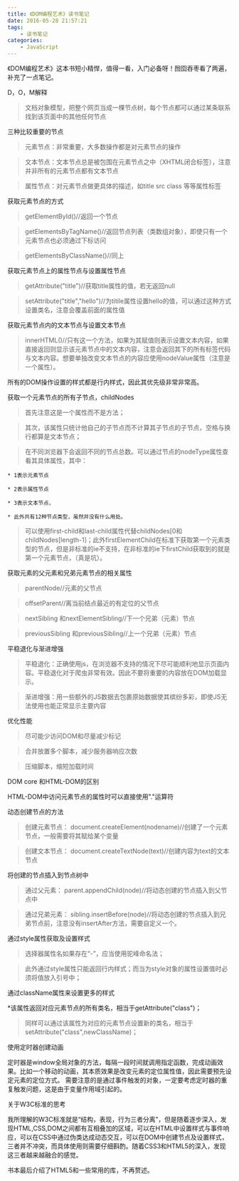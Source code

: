 ```yaml
---
title: 《DOM编程艺术》读书笔记
date: 2016-05-28 21:57:21
tags:
	- 读书笔记
categories:
	- JavaScript
---
```

《DOM编程艺术》这本书短小精悍，值得一看，入门必备呀！囫囵吞枣看了两遍，补充了一点笔记。

<!--more-->

D，O，M解释

>文档对象模型，把整个网页当成一棵节点树，每个节点都可以通过某条联系找到该页面中的其他任何节点

三种比较重要的节点

>元素节点：非常重要，大多数操作都是对元素节点的操作

>文本节点：文本节点总是被包围在元素节点之中（XHTML闭合标签），注意并非所有的元素节点都有文本节点

>属性节点：对元素节点做更具体的描述，如title src class 等等属性标签

获取元素节点的方式

>getElementById()//返回一个节点

>getElementsByTagName()//返回节点列表（类数组对象），即使只有一个元素节点也必须通过下标访问

>getElementsByClassName()//同上



获取元素节点上的属性节点与设置属性节点

>getAttribute("title")//获取title属性的值，若无返回null

>setAttribute("title","hello")//为titile属性设置hello的值，可以通过这种方式设置类名，注意会覆盖前面的属性值



获取元素节点内的文本节点与设置文本节点

>innerHTML()//只有这一个方法，如果为其赋值则表示设置文本内容，如果直接返回则显示该元素节点中的文本内容，注意会返回其下的所有标签代码与文本内容。想要单独改变文本节点的内容应使用nodeValue属性（注意是一个属性）。



所有的DOM操作设置的样式都是行内样式，因此其优先级非常非常高。



获取一个元素节点的所有子节点，childNodes

>首先注意这是一个属性而不是方法；

>其次，该属性只统计他自己的子节点而不计算其子节点的子节点，空格与换行都算是文本节点；

>在不同浏览器下会返回不同的节点总数。可以通过节点的nodeType属性查看其具体属性，其中：

	* 1表示元素节点

	* 2表示属性节点

	* 3表示文本节点，

	* 此外共有12种节点类型，虽然并没有什么用处。

>可以使用first-child和last-child属性代替childNodes[0和childNodes[length-1]；此外firstElementChild在标准下获取第一个元素类型的节点，但是非标准的ie不支持，在非标准的ie下firstChild获取到的就是第一个元素节点，（真是坑）。



获取元素的父元素和兄弟元素节点的相关属性

>parentNode//元素的父节点

>offsetParent//离当前结点最近的有定位的父节点

>nextSibling 和nextElementSibling//下一个兄弟（元素）节点

>previousSibling 和previousSibling//上一个兄弟（元素）节点



平稳退化与渐进增强

>平稳退化：正确使用js，在浏览器不支持的情况下尽可能顺利地显示页面内容。平稳退化对于爬虫非常有效。因此不要将重要的内容放在DOM加载显示。

>渐进增强：用一些额外的JS数据去包裹原始数据使其缤纷多彩，即使JS无法使用也能正常显示主要内容



优化性能

>尽可能少访问DOM和尽量减少标记

>合并放置多个脚本，减少服务器响应次数

>压缩脚本，缩短加载时间



DOM core 和HTML-DOM的区别

HTML-DOM中访问元素节点的属性时可以直接使用"."运算符



动态创建节点的方法

>创建元素节点： document.createElement(nodename)//创建了一个元素节点，一般需要将其赋给某个变量

>创建文本节点： document.createTextNode(text)//创建内容为text的文本节点



将创建的节点插入到节点树中

>通过父元素： parent.appendChild(node)//将动态创建的节点插入到父节点中

>通过兄弟元素： sibling.insertBefore(node)//将动态创建的节点插入到兄弟节点前，注意没有insertAfter方法，需要自定义一个。



通过style属性获取及设置样式

>选择器属性名如果存在“-”，应当使用驼峰命名法；

>此外通过style属性只能返回行内样式；而当为style对象的属性设置值时必须将值放入引号中；



通过className属性来设置更多的样式

*该属性返回对应元素节点的所有类名，相当于getAttribute("class")；

>同样可以通过该属性为对应的元素节点设置新的类名，相当于setAttribute("class",newClassName)；



使用定时器创建动画

定时器是window全局对象的方法，每隔一段时间就调用指定函数，完成动画效果。比如一个移动的动画，其本质效果是改变元素的定位属性值，因此需要预先设定元素的定位方式。 需要注意的是通过事件触发的对象，一定要考虑定时器的重复触发问题，这是由于变量作用域引起的。



关于W3C标准的思考

我所理解的W3C标准就是“结构，表现，行为三者分离”，但是随着逐步深入，发现HTML,CSS,DOM之间都有互相叠加的区域，可以在HTML中设置样式与事件响应，可以在CSS中通过伪类达成动态交互，可以在DOM中创建节点及设置样式，三者并不冲突，而具体使用则需要仔细斟酌。随着CSS3和HTML5的深入，发现这三者越来越融合的感觉。



书本最后介绍了HTML5和一些常用的库，不再赘述。